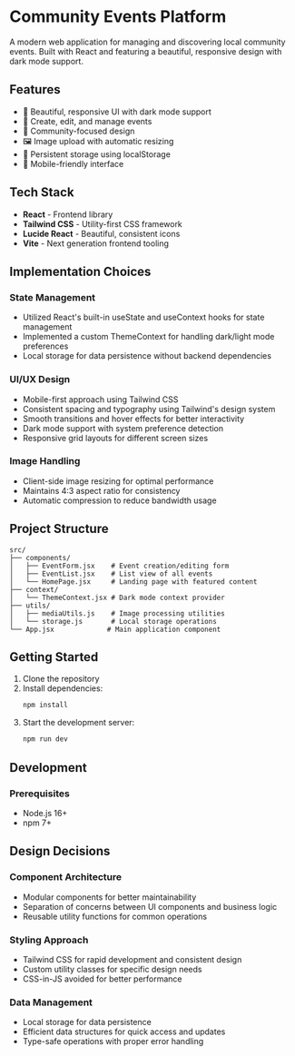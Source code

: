 # Community Events Platform

A modern web application for managing and discovering local community events. Built with React and featuring a beautiful, responsive design with dark mode support.

## Features

- 🎨 Beautiful, responsive UI with dark mode support
- 📅 Create, edit, and manage events
- 👥 Community-focused design
- 🖼️ Image upload with automatic resizing
- 💾 Persistent storage using localStorage
- 📱 Mobile-friendly interface

## Tech Stack

- **React** - Frontend library
- **Tailwind CSS** - Utility-first CSS framework
- **Lucide React** - Beautiful, consistent icons
- **Vite** - Next generation frontend tooling

## Implementation Choices

### State Management

- Utilized React's built-in useState and useContext hooks for state management
- Implemented a custom ThemeContext for handling dark/light mode preferences
- Local storage for data persistence without backend dependencies

### UI/UX Design

- Mobile-first approach using Tailwind CSS
- Consistent spacing and typography using Tailwind's design system
- Smooth transitions and hover effects for better interactivity
- Dark mode support with system preference detection
- Responsive grid layouts for different screen sizes

### Image Handling

- Client-side image resizing for optimal performance
- Maintains 4:3 aspect ratio for consistency
- Automatic compression to reduce bandwidth usage

## Project Structure

```
src/
├── components/
│   ├── EventForm.jsx    # Event creation/editing form
│   ├── EventList.jsx    # List view of all events
│   └── HomePage.jsx     # Landing page with featured content
├── context/
│   └── ThemeContext.jsx # Dark mode context provider
├── utils/
│   ├── mediaUtils.js    # Image processing utilities
│   └── storage.js       # Local storage operations
└── App.jsx             # Main application component
```

## Getting Started

1. Clone the repository
2. Install dependencies:
   ```bash
   npm install
   ```
3. Start the development server:
   ```bash
   npm run dev
   ```

## Development

### Prerequisites

- Node.js 16+
- npm 7+

## Design Decisions

### Component Architecture

- Modular components for better maintainability
- Separation of concerns between UI components and business logic
- Reusable utility functions for common operations

### Styling Approach

- Tailwind CSS for rapid development and consistent design
- Custom utility classes for specific design needs
- CSS-in-JS avoided for better performance

### Data Management

- Local storage for data persistence
- Efficient data structures for quick access and updates
- Type-safe operations with proper error handling
